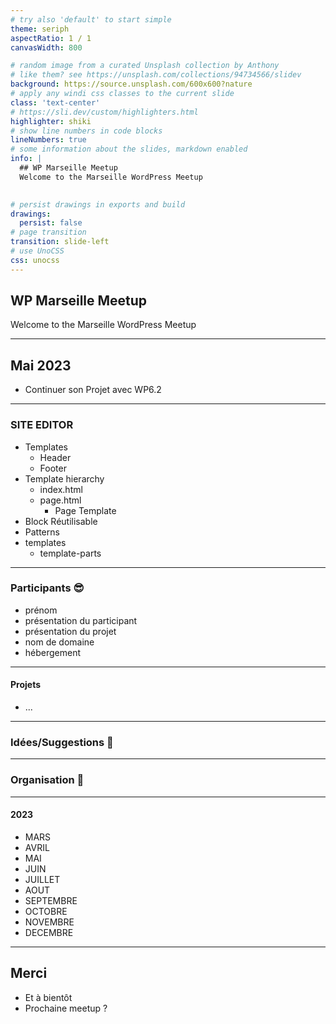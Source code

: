 ```yaml
---
# try also 'default' to start simple
theme: seriph
aspectRatio: 1 / 1
canvasWidth: 800

# random image from a curated Unsplash collection by Anthony
# like them? see https://unsplash.com/collections/94734566/slidev
background: https://source.unsplash.com/600x600?nature
# apply any windi css classes to the current slide
class: 'text-center'
# https://sli.dev/custom/highlighters.html
highlighter: shiki
# show line numbers in code blocks
lineNumbers: true
# some information about the slides, markdown enabled
info: |
  ## WP Marseille Meetup
  Welcome to the Marseille WordPress Meetup

  
# persist drawings in exports and build
drawings:
  persist: false
# page transition
transition: slide-left
# use UnoCSS
css: unocss
---
```


## WP Marseille Meetup

Welcome to the Marseille WordPress Meetup

---

## Mai 2023

* Continuer son Projet avec WP6.2

<XpImage />

---

### SITE EDITOR

* Templates
  * Header
  * Footer
* Template hierarchy
  * index.html
  * page.html
    * Page Template
* Block Réutilisable
* Patterns
* templates
  * template-parts

<XpImage />

---

### Participants 😎

* prénom
* présentation du participant
* présentation du projet
* nom de domaine
* hébergement

<XpImage />

---

#### Projets

* ...

<XpImage />

---

### Idées/Suggestions 🤔

<XpImage />

---

### Organisation 👭

<XpImage />

---

  
#### 2023

* MARS
* AVRIL
* MAI
* JUIN
* JUILLET
* AOUT
* SEPTEMBRE
* OCTOBRE
* NOVEMBRE
* DECEMBRE

<XpImage />

---

## Merci

* Et à bientôt
* Prochaine meetup ?

<XpImage />



